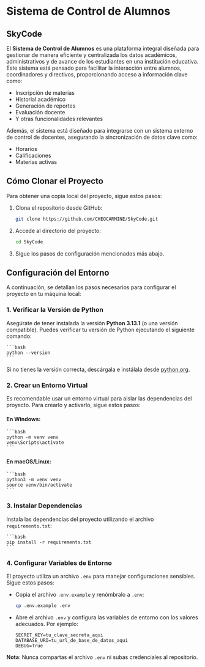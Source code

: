# Sistema de Control de Alumnos

## SkyCode

El **Sistema de Control de Alumnos** es una plataforma integral diseñada para gestionar de manera eficiente y centralizada los datos académicos, administrativos y de avance de los estudiantes en una institución educativa. Este sistema está pensado para facilitar la interacción entre alumnos, coordinadores y directivos, proporcionando acceso a información clave como:

- Inscripción de materias
- Historial académico
- Generación de reportes
- Evaluación docente
- Y otras funcionalidades relevantes

Además, el sistema está diseñado para integrarse con un sistema externo de control de docentes, asegurando la sincronización de datos clave como:

- Horarios
- Calificaciones
- Materias activas

## Cómo Clonar el Proyecto

Para obtener una copia local del proyecto, sigue estos pasos:

1. Clona el repositorio desde GitHub:

    ```bash
    git clone https://github.com/CHEOCARMINE/SkyCode.git
    ```

2. Accede al directorio del proyecto:

    ```bash
    cd SkyCode
    ```

3. Sigue los pasos de configuración mencionados más abajo.

## Configuración del Entorno

A continuación, se detallan los pasos necesarios para configurar el proyecto en tu máquina local:

### 1. Verificar la Versión de Python
Asegúrate de tener instalada la versión **Python 3.13.1** (o una versión compatible). Puedes verificar tu versión de Python ejecutando el siguiente comando:

    ```bash
    python --version
    ```

Si no tienes la versión correcta, descárgala e instálala desde [python.org](https://www.python.org/).

### 2. Crear un Entorno Virtual
Es recomendable usar un entorno virtual para aislar las dependencias del proyecto. Para crearlo y activarlo, sigue estos pasos:

#### En Windows:
    ```bash
    python -m venv venv
    venv\Scripts\activate
    ```

#### En macOS/Linux:
    ```bash
    python3 -m venv venv
    source venv/bin/activate
    ```

### 3. Instalar Dependencias
Instala las dependencias del proyecto utilizando el archivo `requirements.txt`:

    ```bash
    pip install -r requirements.txt
    ```

### 4. Configurar Variables de Entorno
El proyecto utiliza un archivo `.env` para manejar configuraciones sensibles. Sigue estos pasos:

- Copia el archivo `.env.example` y renómbralo a `.env`:

    ```bash
    cp .env.example .env
    ```

- Abre el archivo `.env` y configura las variables de entorno con los valores adecuados. Por ejemplo:

    ```
    SECRET_KEY=tu_clave_secreta_aqui
    DATABASE_URI=tu_url_de_base_de_datos_aqui
    DEBUG=True
    ```

**Nota**: Nunca compartas el archivo `.env` ni subas credenciales al repositorio.
